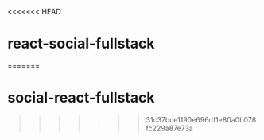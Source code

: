 <<<<<<< HEAD
# react-social-fullstack
=======
# social-react-fullstack
>>>>>>> 31c37bce1190e696df1e80a0b078fc229a87e73a
